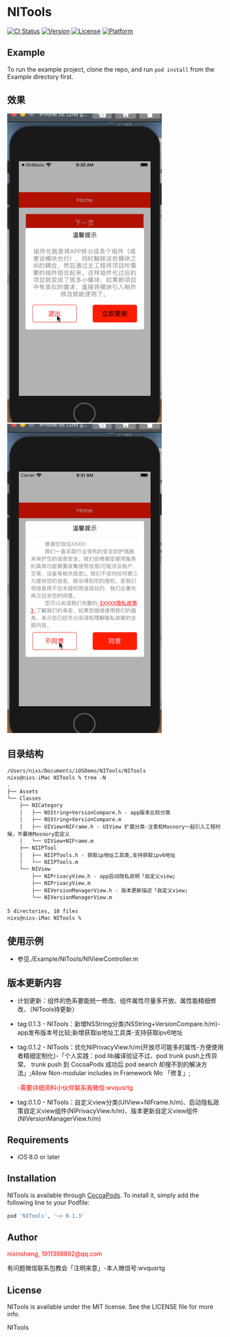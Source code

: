 # NITools


[![CI Status](https://img.shields.io/travis/nixinsheng/NITools.svg?style=flat)](https://travis-ci.org/nixinsheng/NITools)
[![Version](https://img.shields.io/cocoapods/v/NITools.svg?style=flat)](https://cocoapods.org/pods/NITools)
[![License](https://img.shields.io/cocoapods/l/NITools.svg?style=flat)](https://cocoapods.org/pods/NITools)
[![Platform](https://img.shields.io/cocoapods/p/NITools.svg?style=flat)](https://cocoapods.org/pods/NITools)

## Example

To run the example project, clone the repo, and run `pod install` from the Example directory first.

## 效果
![版本更新](./Res/demo.gif)
![隐私政策](./Res/demo2.gif)

## 目录结构
```
/Users/nixs/Documents/iOSDemo/NITools/NITools
nixs@nixs-iMac NITools % tree -N
.
├── Assets
└── Classes
    ├── NICategory
    │   ├── NSString+VersionCompare.h - app版本比较分类
    │   ├── NSString+VersionCompare.m
    │   ├── UIView+NIFrame.h - UIView 扩展分类-注意和Masnory一起引入工程时候，不要用Masnory宏定义
    │   └── UIView+NIFrame.m
    ├── NIIPTool
    │   ├── NIIPTools.h - 获取ip地址工具类,支持获取ipv6地址
    │   └── NIIPTools.m
    └── NIView
        ├── NIPrivacyView.h - app启动隐私说明「自定义view」
        ├── NIPrivacyView.m
        ├── NIVersionManagerView.h - 版本更新描述「自定义view」
        └── NIVersionManagerView.m

5 directories, 10 files
nixs@nixs-iMac NITools %
```

## 使用示例
 - 参见./Example/NITools/NIViewController.m

## 版本更新内容
 - 计划更新：组件的色系要能统一修改、组件属性尽量多开放、属性能精细修改、（NITools待更新）
 - tag:0.1.3 - NITools：新增NSString分类(NSString+VersionCompare.h/m)-app发布版本号比较;新增获取ip地址工具类-支持获取ipv6地址
 - tag:0.1.2 - NITools：优化NIPrivacyView.h/m(开放尽可能多的属性-方便使用者精细定制化)-「个人实践：pod lib编译验证不过、pod trunk push上传异常、 trunk push 到 CocoaPods 成功后 pod search 却搜不到的解决方法」;Allow Non-modular includes in Framework Mo 「修复」;
    <p style="color:red">-需要详细资料小伙伴联系我微信:wvqusrtg</p>

 - tag:0.1.0 - NITools：自定义view分类(UIView+NIFrame.h/m)、启动隐私政策自定义view组件(NIPrivacyView.h/m)、版本更新自定义view组件(NIVersionManagerView.h/m)

## Requirements

- iOS 8.0 or later

## Installation

NITools is available through [CocoaPods](https://cocoapods.org). To install
it, simply add the following line to your Podfile:

```ruby
pod 'NITools', '~> 0.1.3'
```

## Author

<p style="color:red">nixinsheng, 1911398892@qq.com</p>

有问题微信联系包教会「注明来意」-本人微信号:wvqusrtg

## License

NITools is available under the MIT license. See the LICENSE file for more info.

NITools

